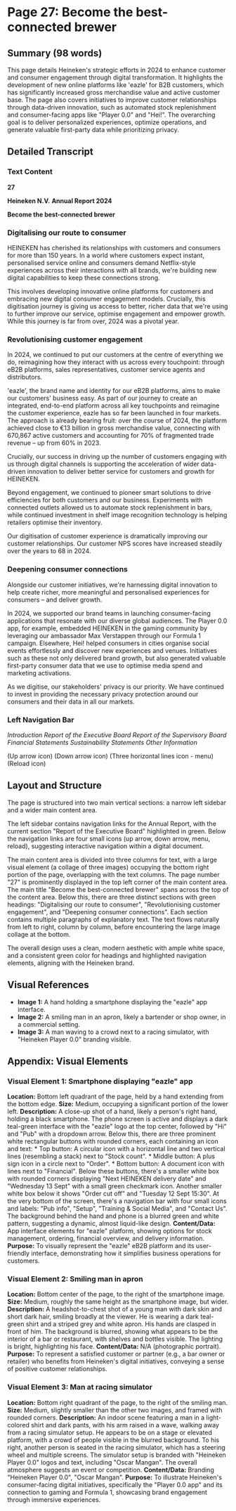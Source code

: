 # Page 27: Become the best-connected brewer

## Summary (98 words)
This page details Heineken's strategic efforts in 2024 to enhance customer and consumer engagement through digital transformation. It highlights the development of new online platforms like 'eazle' for B2B customers, which has significantly increased gross merchandise value and active customer base. The page also covers initiatives to improve customer relationships through data-driven innovation, such as automated stock replenishment and consumer-facing apps like "Player 0.0" and "Hei!". The overarching goal is to deliver personalized experiences, optimize operations, and generate valuable first-party data while prioritizing privacy.

## Detailed Transcript

### Text Content

**27**

**Heineken N.V.**
**Annual Report 2024**

**Become the best-connected brewer**

### Digitalising our route to consumer

HEINEKEN has cherished its relationships with customers and consumers for more than 150 years. In a world where customers expect instant, personalised service online and consumers demand Netflix-style experiences across their interactions with all brands, we're building new digital capabilities to keep these connections strong.

This involves developing innovative online platforms for customers and embracing new digital consumer engagement models. Crucially, this digitisation journey is giving us access to better, richer data that we're using to further improve our service, optimise engagement and empower growth. While this journey is far from over, 2024 was a pivotal year.

### Revolutionising customer engagement

In 2024, we continued to put our customers at the centre of everything we do, reimagining how they interact with us across every touchpoint: through eB2B platforms, sales representatives, customer service agents and distributors.

'eazle', the brand name and identity for our eB2B platforms, aims to make our customers' business easy. As part of our journey to create an integrated, end-to-end platform across all key touchpoints and reimagine the customer experience, eazle has so far been launched in four markets. The approach is already bearing fruit: over the course of 2024, the platform achieved close to €13 billion in gross merchandise value, connecting with 670,867 active customers and accounting for 70% of fragmented trade revenue – up from 60% in 2023.

Crucially, our success in driving up the number of customers engaging with us through digital channels is supporting the acceleration of wider data-driven innovation to deliver better service for customers and growth for HEINEKEN.

Beyond engagement, we continued to pioneer smart solutions to drive efficiencies for both customers and our business. Experiments with connected outlets allowed us to automate stock replenishment in bars, while continued investment in shelf image recognition technology is helping retailers optimise their inventory.

Our digitisation of customer experience is dramatically improving our customer relationships. Our customer NPS scores have increased steadily over the years to 68 in 2024.

### Deepening consumer connections

Alongside our customer initiatives, we're harnessing digital innovation to help create richer, more meaningful and personalised experiences for consumers – and deliver growth.

In 2024, we supported our brand teams in launching consumer-facing applications that resonate with our diverse global audiences. The Player 0.0 app, for example, embedded HEINEKEN in the gaming community by leveraging our ambassador Max Verstappen through our Formula 1 campaign. Elsewhere, Hei! helped consumers in cities organise social events effortlessly and discover new experiences and venues. Initiatives such as these not only delivered brand growth, but also generated valuable first-party consumer data that we use to optimise media spend and marketing activations.

As we digitise, our stakeholders' privacy is our priority. We have continued to invest in providing the necessary privacy protection around our consumers and their data in all our markets.

### Left Navigation Bar

*Introduction*
*Report of the Executive Board*
*Report of the Supervisory Board*
*Financial Statements*
*Sustainability Statements*
*Other Information*

(Up arrow icon)
(Down arrow icon)
(Three horizontal lines icon - menu)
(Reload icon)

## Layout and Structure
The page is structured into two main vertical sections: a narrow left sidebar and a wider main content area.

The left sidebar contains navigation links for the Annual Report, with the current section "Report of the Executive Board" highlighted in green. Below the navigation links are four small icons (up arrow, down arrow, menu, reload), suggesting interactive navigation within a digital document.

The main content area is divided into three columns for text, with a large visual element (a collage of three images) occupying the bottom right portion of the page, overlapping with the text columns. The page number "27" is prominently displayed in the top left corner of the main content area. The main title "Become the best-connected brewer" spans across the top of the content area. Below this, there are three distinct sections with green headings: "Digitalising our route to consumer", "Revolutionising customer engagement", and "Deepening consumer connections". Each section contains multiple paragraphs of explanatory text. The text flows naturally from left to right, column by column, before encountering the large image collage at the bottom.

The overall design uses a clean, modern aesthetic with ample white space, and a consistent green color for headings and highlighted navigation elements, aligning with the Heineken brand.

## Visual References
*   **Image 1:** A hand holding a smartphone displaying the "eazle" app interface.
*   **Image 2:** A smiling man in an apron, likely a bartender or shop owner, in a commercial setting.
*   **Image 3:** A man waving to a crowd next to a racing simulator, with "Heineken Player 0.0" branding visible.

## Appendix: Visual Elements

### Visual Element 1: Smartphone displaying "eazle" app
**Location:** Bottom left quadrant of the page, held by a hand extending from the bottom edge.
**Size:** Medium, occupying a significant portion of the lower left.
**Description:** A close-up shot of a hand, likely a person's right hand, holding a black smartphone. The phone screen is active and displays a dark teal-green interface with the "eazle" logo at the top center, followed by "Hi" and "Pub" with a dropdown arrow. Below this, there are three prominent white rectangular buttons with rounded corners, each containing an icon and text:
    *   Top button: A circular icon with a horizontal line and two vertical lines (resembling a stack) next to "Stock count".
    *   Middle button: A plus sign icon in a circle next to "Order".
    *   Bottom button: A document icon with lines next to "Financial".
Below these buttons, there's a smaller white box with rounded corners displaying "Next HEINEKEN delivery date" and "Wednesday 13 Sept" with a small green checkmark icon. Another smaller white box below it shows "Order cut off" and "Tuesday 12 Sept 15:30".
At the very bottom of the screen, there's a navigation bar with four small icons and labels: "Pub info", "Setup", "Training & Social Media", and "Contact Us".
The background behind the hand and phone is a blurred green and white pattern, suggesting a dynamic, almost liquid-like design.
**Content/Data:** App interface elements for "eazle" platform, showing options for stock management, ordering, financial overview, and delivery information.
**Purpose:** To visually represent the "eazle" eB2B platform and its user-friendly interface, demonstrating how it simplifies business operations for customers.

### Visual Element 2: Smiling man in apron
**Location:** Bottom center of the page, to the right of the smartphone image.
**Size:** Medium, roughly the same height as the smartphone image, but wider.
**Description:** A headshot-to-chest shot of a young man with dark skin and short dark hair, smiling broadly at the viewer. He is wearing a dark teal-green shirt and a striped grey and white apron. His hands are clasped in front of him. The background is blurred, showing what appears to be the interior of a bar or restaurant, with shelves and bottles visible. The lighting is bright, highlighting his face.
**Content/Data:** N/A (photographic portrait).
**Purpose:** To represent a satisfied customer or partner (e.g., a bar owner or retailer) who benefits from Heineken's digital initiatives, conveying a sense of positive customer relationships.

### Visual Element 3: Man at racing simulator
**Location:** Bottom right quadrant of the page, to the right of the smiling man.
**Size:** Medium, slightly smaller than the other two images, and framed with rounded corners.
**Description:** An indoor scene featuring a man in a light-colored shirt and dark pants, with his arm raised in a wave, walking away from a racing simulator setup. He appears to be on a stage or elevated platform, with a crowd of people visible in the blurred background. To his right, another person is seated in the racing simulator, which has a steering wheel and multiple screens. The simulator setup is branded with "Heineken Player 0.0" logos and text, including "Oscar Mangan". The overall atmosphere suggests an event or competition.
**Content/Data:** Branding "Heineken Player 0.0", "Oscar Mangan".
**Purpose:** To illustrate Heineken's consumer-facing digital initiatives, specifically the "Player 0.0 app" and its connection to gaming and Formula 1, showcasing brand engagement through immersive experiences.
